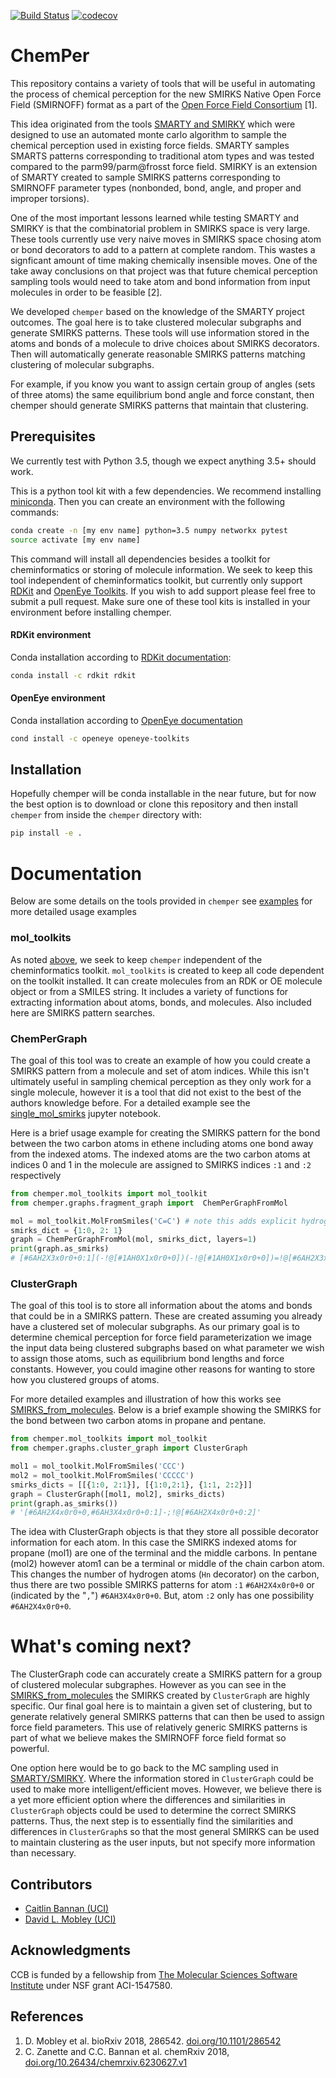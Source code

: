 [![Build Status](https://travis-ci.org/MobleyLab/chemper.svg?branch=master)](https://travis-ci.org/MobleyLab/chemper) [![codecov](https://codecov.io/gh/MobleyLab/chemical_perception/branch/master/graph/badge.svg)](https://codecov.io/gh/MobleyLab/chemical_perception)
# ChemPer

This repository contains a variety of tools that will be useful in automating the process
of chemical perception for the new SMIRKS Native Open Force Field (SMIRNOFF) format
as a part of the [Open Force Field Consortium](http://openforcefield.org) [1].

This idea originated from the tools [SMARTY and SMIRKY](https://github.com/openforcefield/smarty) which
were designed to use an automated monte carlo algorithm to sample the chemical perception used
in existing force fields. SMARTY samples SMARTS patterns corresponding to traditional atom types and was
tested compared to the parm99/parm@frosst force field. SMIRKY is an extension of SMARTY created to sample SMIRKS
patterns corresponding to SMIRNOFF parameter types (nonbonded, bond, angle, and proper and improper torsions).

One of the most important lessons learned while testing SMARTY and SMIRKY is that the combinatorial problem
in SMIRKS space is very large. These tools currently use very naive moves in SMIRKS space chosing atom or
bond decorators to add to a pattern at complete random. This wastes a signficant amount of time making
chemically insensible moves. One of the take away conclusions on that project was that future chemical perception
sampling tools would need to take atom and bond information from input molecules in order to be feasible [2].

We developed `chemper` based on the knowledge of the SMARTY project outcomes.
The goal here is to take clustered molecular subgraphs and generate SMIRKS patterns.
These tools will use information stored in the atoms and bonds of a molecule to drive
choices about SMIRKS decorators. Then will automatically generate reasonable SMIRKS patterns
matching clustering of molecular subgraphs.

For example, if you know you want to assign certain group of angles (sets of three atoms)
the same equilibrium bond angle and force constant,
then chemper should generate SMIRKS patterns that maintain that clustering.

## Prerequisites

We currently test with Python 3.5, though we expect anything 3.5+ should work.

This is a python tool kit with a few dependencies. We recommend installing
[miniconda](http://conda.pydata.org/miniconda.html). Then you can create an
environment with the following commands:

```bash
conda create -n [my env name] python=3.5 numpy networkx pytest
source activate [my env name]
```

This command will install all dependencies besides a toolkit for cheminformatics or storing of molecule
information. We seek to keep this tool independent of cheminformatics toolkit, but currently only support
[RDKit](http://www.rdkit.org/docs/index.html) and [OpenEye Toolkits](https://www.eyesopen.com/).
If you wish to add support please feel free to submit a pull request.
Make sure one of these tool kits is installed in your environment before installing chemper.

#### RDKit environment

Conda installation according to [RDKit documentation](http://www.rdkit.org/docs/Install.html):
```bash
conda install -c rdkit rdkit
```

#### OpenEye environment
Conda installation according to [OpenEye documentation](https://docs.eyesopen.com/toolkits/python/quickstart-python/linuxosx.html)
```bash
cond install -c openeye openeye-toolkits
```

## Installation

Hopefully chemper will be conda installable in the near future, but for now the best option
is to download or clone this repository and then install `chemper` from inside the `chemper` directory with:
```bash
pip install -e .
```

# Documentation

Below are some details on the tools provided in `chemper` see
[examples](https://github.com/MobleyLab/chemper/tree/master/examples) for more detailed usage examples

### mol_toolkits

As noted [above](#installation), we seek to keep `chemper` independent of the cheminformatics toolkit.
`mol_toolkits` is created to keep all code dependent on the toolkit installed. It can create molecules from
an RDK or OE molecule object or from a SMILES string. It includes a variety of functions for extracting information
about atoms, bonds, and molecules. Also included here are SMIRKS pattern searches.

### ChemPerGraph

The goal of this tool was to create an example of how you could create a SMIRKS pattern from a
molecule and set of atom indices.
While this isn't ultimately useful in sampling chemical perception as they
only work for a single molecule, however it is a tool that did not exist to the best of the authors knowledge before.
For a detailed example see the [single_mol_smirks](examples/using_fragment_graph/single_mol_smirks.ipynb)
jupyter notebook.

Here is a brief usage example for creating the SMIRKS pattern for the bond between the two carbon
atoms in ethene including atoms one bond away from the indexed atoms. The indexed atoms are the two carbon
atoms at indices 0 and 1 in the molecule are assigned to SMIRKS indices `:1` and `:2` respectively

```python
from chemper.mol_toolkits import mol_toolkit
from chemper.graphs.fragment_graph import  ChemPerGraphFromMol

mol = mol_toolkit.MolFromSmiles('C=C') # note this adds explicit hydrogens to your molecule
smirks_dict = {1:0, 2: 1}
graph = ChemPerGraphFromMol(mol, smirks_dict, layers=1)
print(graph.as_smirks)
# [#6AH2X3x0r0+0:1](-!@[#1AH0X1x0r0+0])(-!@[#1AH0X1x0r0+0])=!@[#6AH2X3x0r0+0:2](-!@[#1AH0X1x0r0+0])-!@[#1AH0X1x0r0+0]
```

### ClusterGraph

The goal of this tool is to store all information about the atoms and bonds that could be in a SMIRKS pattern.
These are created assuming you already have a clustered set of molecular subgraphs. As our primary goal is to
determine chemical perception for force field parameterization we image the input data being clustered subgraphs
based on what parameter we wish to assign those atoms, such as equilibrium
bond lengths and force constants. However, you could imagine other reasons for wanting to store how you clustered groups
of atoms.

For more detailed examples and illustration of how this works see [SMIRKS_from_molecules](examples/using_cluster_graph/SMIRKS_from_molecules.ipynb).
Below is a brief example showing the SMIRKS for the bond between two carbon atoms in propane and pentane.

```python
from chemper.mol_toolkits import mol_toolkit
from chemper.graphs.cluster_graph import ClusterGraph

mol1 = mol_toolkit.MolFromSmiles('CCC')
mol2 = mol_toolkit.MolFromSmiles('CCCCC')
smirks_dicts = [[{1:0, 2:1}], [{1:0,2:1}, {1:1, 2:2}]]
graph = ClusterGraph([mol1, mol2], smirks_dicts)
print(graph.as_smirks())
# '[#6AH2X4x0r0+0,#6AH3X4x0r0+0:1]-;!@[#6AH2X4x0r0+0:2]'
```

The idea with ClusterGraph objects is that they store all possible decorator information for each atom.
In this case the SMIRKS indexed atoms for propane (mol1) are one of the terminal and the middle carbons.
In pentane (mol2) however atom1 can be a terminal or middle of the chain carbon atom. This changes the number of
hydrogen atoms (`Hn` decorator) on the carbon, thus there are two possible SMIRKS patterns for atom `:1`
`#6AH2X4x0r0+0` or (indicated by the "`,`") `#6AH3X4x0r0+0`. But, atom `:2` only has one possibility `#6AH2X4x0r0+0`.


# What's coming next?

The ClusterGraph code can accurately create a SMIRKS pattern for a group of clustered molecular subgraphes.
However as you can see in the [SMIRKS_from_molecules](examples/using_cluster_graph/SMIRKS_from_molecules.ipynb)
the SMIRKS created by `ClusterGraph` are highly specific.
Our final goal here is to maintain a given set of clustering, but to generate relatively general SMIRKS patterns
that can then be used to assign force field parameters. This use of relatively generic SMIRKS patterns is part of what
we believe makes the SMIRNOFF force field format so powerful.

One option here would be to go back to the MC sampling used in [SMARTY/SMIRKY](https://github.com/openforcefield/smarty).
Where the information stored in `ClusterGraph` could be used to make more intelligent/efficient moves.
However, we believe there is a yet more efficient option where the differences and similarities in `ClusterGraph` objects
could be used to determine the correct SMIRKS patterns. Thus, the next step is to essentially find the similarities
and differences in `ClusterGraph`s so that the most general SMIRKS can be used to maintain clustering as the user
inputs, but not specify more information than necessary.

## Contributors

* [Caitlin Bannan (UCI)](https://github.com/bannanc)
* [David L. Mobley (UCI)](https://github.com/davidlmobley)

## Acknowledgments

CCB is funded by a fellowship from [The Molecular Sciences Software Institute](http://molssi.org/) under NSF grant ACI-1547580.

## References

1. D. Mobley et al. bioRxiv 2018, 286542. [doi.org/10.1101/286542](http://doi.org/10.1101/286542)
2. C. Zanette and C.C. Bannan et al. chemRxiv 2018, [doi.org/10.26434/chemrxiv.6230627.v1](https://doi.org/10.26434/chemrxiv.6230627.v1)
